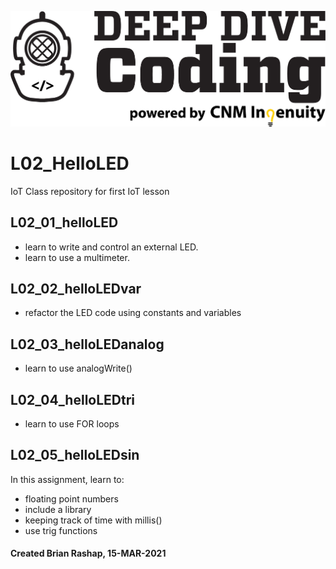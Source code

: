 ![DeepDive Image](/images/dd.jpg)

# L02_HelloLED

IoT Class repository for first IoT lesson

## L02_01_helloLED

* learn to write and control an external LED. 
* learn to use a multimeter.

## L02_02_helloLEDvar

* refactor the LED code using constants and variables

## L02_03_helloLEDanalog 

* learn to use analogWrite()

## L02_04_helloLEDtri

* learn to use FOR loops

## L02_05_helloLEDsin

In this assignment, learn to:
* floating point numbers
* include a library
* keeping track of time with millis()
* use trig functions

#### Created Brian Rashap, 15-MAR-2021

